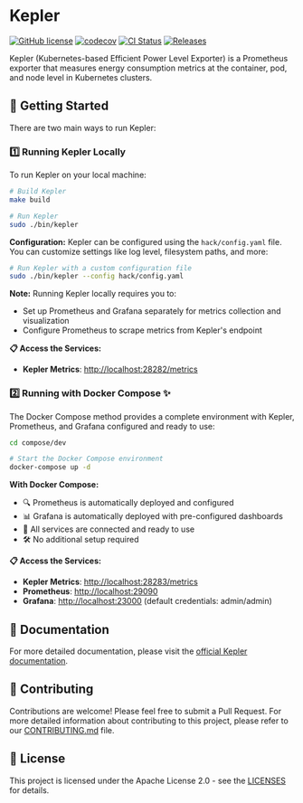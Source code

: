 # Kepler

[![GitHub license](https://img.shields.io/github/license/sustainable-computing-io/kepler)](https://github.com/sustainable-computing-io/kepler/blob/reboot/LICENSES) [![codecov](https://codecov.io/gh/sustainable-computing-io/kepler/branch/reboot/graph/badge.svg?token=K9BDX9M86E)](https://codecov.io/gh/sustainable-computing-io/kepler/tree/reboot) [![CI Status](https://github.com/sustainable-computing-io/kepler/actions/workflows/push.yaml/badge.svg?branch=reboot)](https://github.com/sustainable-computing-io/kepler/actions/workflows/push.yaml) [![Releases](https://img.shields.io/github/v/tag/sustainable-computing-io/kepler)](https://github.com/sustainable-computing-io/kepler/releases)

Kepler (Kubernetes-based Efficient Power Level Exporter) is a Prometheus exporter that measures energy consumption metrics at the container, pod, and node level in Kubernetes clusters.

## 🚀 Getting Started

There are two main ways to run Kepler:

### 1️⃣ Running Kepler Locally

To run Kepler on your local machine:

```bash
# Build Kepler
make build

# Run Kepler
sudo ./bin/kepler
```

**Configuration:** Kepler can be configured using the `hack/config.yaml` file. You can customize settings like log level, filesystem paths, and more:

```bash
# Run Kepler with a custom configuration file
sudo ./bin/kepler --config hack/config.yaml
```

**Note:** Running Kepler locally requires you to:

- Set up Prometheus and Grafana separately for metrics collection and visualization
- Configure Prometheus to scrape metrics from Kepler's endpoint

**📋 Access the Services:**

- **Kepler Metrics**: <http://localhost:28282/metrics>

### 2️⃣ Running with Docker Compose ✨

The Docker Compose method provides a complete environment with Kepler, Prometheus, and Grafana configured and ready to use:

```bash
cd compose/dev

# Start the Docker Compose environment
docker-compose up -d
```

**With Docker Compose:**

- 🔍 Prometheus is automatically deployed and configured
- 📊 Grafana is automatically deployed with pre-configured dashboards
- 🔄 All services are connected and ready to use
- 🛠️ No additional setup required

**📋 Access the Services:**

- **Kepler Metrics**: <http://localhost:28283/metrics>
- **Prometheus**: <http://localhost:29090>
- **Grafana**: <http://localhost:23000> (default credentials: admin/admin)

## 📖 Documentation

For more detailed documentation, please visit the [official Kepler documentation](https://sustainable-computing.io/kepler/).

## 🤝 Contributing

Contributions are welcome! Please feel free to submit a Pull Request. For more detailed information about contributing to this project, please refer to our [CONTRIBUTING.md](CONTRIBUTING.md) file.

## 📝 License

This project is licensed under the Apache License 2.0 - see the [LICENSES](LICENSES) for details.
